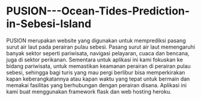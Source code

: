 # PUSION---Ocean-Tides-Prediction-in-Sebesi-Island

PUSION merupakan website yang digunakan untuk memprediksi pasang surut air laut pada perairan pulau sebesi. Pasang surut air laut memengaruhi banyak sektor seperti pariwisata, navigasi pelayaran, cuaca dan bencana, juga di sektor perikanan. Sementara untuk aplikasi ini kami fokuskan ke bidang pariwisata, untuk memastikan keamanan perairan di perairan pulau sebesi, sehingga bagi turis yang mau pergi berlibur bisa memperkirakan kapan keberangkatannya atau kapan waktu yang tepat untuk bermain dan memakai fasilitas yang berhubungan dengan perairan disana. 
Aplikasi ini kami buat menggunakan framework flask dan web hosting heroku.
